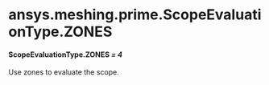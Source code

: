 # ansys.meshing.prime.ScopeEvaluationType.ZONES

<a id="ansys.meshing.prime.ScopeEvaluationType.ZONES"></a>

#### ScopeEvaluationType.ZONES *= 4*

Use zones to evaluate the scope.

<!-- !! processed by numpydoc !! -->
